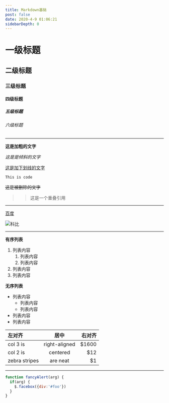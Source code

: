 ```yaml
---
title: Markdown基础
post: false
date: 2020-4-9 01:06:21
sidebarDepth: 0
---
```


# 一级标题

## 二级标题

### 三级标题

#### 四级标题

##### 五级标题

###### 六级标题

-----

**这是加粗的文字**

*这是是倾斜的文字*

<u>这是加下划线的文字</u>

`This is code`

~~这是被删除的文字~~

> > 这是一个重叠引用

-----

[百度](https://baidu.com)

![科比](http://p.vczyh.com/blog/IMG_1099(20200128-153109).JPG)

-----

**有序列表**

1. 列表内容
   1. 列表内容
   2. 列表内容
2. 列表内容
3. 列表内容

**无序列表**

- 列表内容
  - 列表内容
  - 列表内容
- 列表内容
- 列表内容

| 左对齐        |     居中      | 右对齐 |
| :------------ | :-----------: | -----: |
| col 3 is      | right-aligned |  $1600 |
| col 2 is      |   centered    |    $12 |
| zebra stripes |   are neat    |     $1 |

-----

```javascript
function fancyAlert(arg) {
  if(arg) {
    $.facebox({div:'#foo'})
  }
}
```
